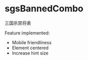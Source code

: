 # sgsBannedCombo
三国杀禁将表

Feature implemented:
- Mobile friendliness
- Element centered
- Increase hint size
